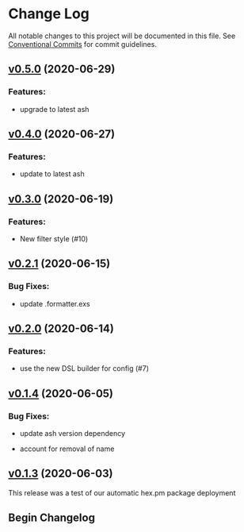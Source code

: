 # Change Log

All notable changes to this project will be documented in this file.
See [Conventional Commits](Https://conventionalcommits.org) for commit guidelines.

<!-- changelog -->

## [v0.5.0](https://github.com/ash-project/ash_postgres/compare/0.4.0...v0.5.0) (2020-06-29)




### Features:

* upgrade to latest ash

## [v0.4.0](https://github.com/ash-project/ash_postgres/compare/0.3.0...v0.4.0) (2020-06-27)




### Features:

* update to latest ash

## [v0.3.0](https://github.com/ash-project/ash_postgres/compare/0.2.1...v0.3.0) (2020-06-19)




### Features:

* New filter style (#10)

## [v0.2.1](https://github.com/ash-project/ash_postgres/compare/0.2.0...v0.2.1) (2020-06-15)




### Bug Fixes:

* update .formatter.exs

## [v0.2.0](https://github.com/ash-project/ash_postgres/compare/0.1.4...v0.2.0) (2020-06-14)




### Features:

* use the new DSL builder for config (#7)

## [v0.1.4](https://github.com/ash-project/ash_postgres/compare/0.1.3...v0.1.4) (2020-06-05)




### Bug Fixes:

* update ash version dependency

* account for removal of name

## [v0.1.3](https://github.com/ash-project/ash_postgres/compare/0.1.2...v0.1.3) (2020-06-03)

This release was a test of our automatic hex.pm package deployment

## Begin Changelog
